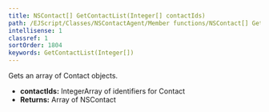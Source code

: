 ```yaml
---
title: NSContact[] GetContactList(Integer[] contactIds)
path: /EJScript/Classes/NSContactAgent/Member functions/NSContact[] GetContactList(Integer[] contactIds)
intellisense: 1
classref: 1
sortOrder: 1804
keywords: GetContactList(Integer[])
---
```


Gets an array of Contact objects.


* **contactIds:** IntegerArray of identifiers for Contact
* **Returns:** Array of NSContact